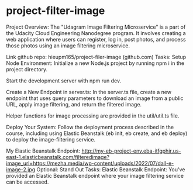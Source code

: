 # project-filter-image
Project Overview:
The "Udagram Image Filtering Microservice" is a part of the Udacity Cloud Engineering Nanodegree program. It involves creating a web application where users can register, log in, post photos, and process those photos using an image filtering microservice.

Link github repo: hieupm165/project-filer-image (github.com)
Tasks:
Setup Node Environment:
Initialize a new Node.js project by running npm i in the project directory.

Start the development server with npm run dev.

Create a New Endpoint in server.ts:
In the server.ts file, create a new endpoint that uses query parameters to download an image from a public URL, apply image filtering, and return the filtered image.

Helper functions for image processing are provided in the util/util.ts file.

Deploy Your System:
Follow the deployment process described in the course, including using Elastic Beanstalk (eb init, eb create, and eb deploy) to deploy the image-filtering service.

My Elastic Beanstalk Endpoint:
http://my-eb-project-env.eba-itfgphir.us-east-1.elasticbeanstalk.com/filteredimage?image_url=https://mezha.media/wp-content/uploads/2022/07/dall-e-image-2.jpg
Optional: Stand Out Tasks:
Elastic Beanstalk Endpoint: You've provided an Elastic Beanstalk endpoint where your image filtering service can be accessed.

